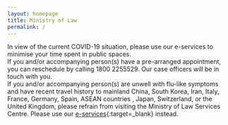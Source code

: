 ```yaml
---
layout: homepage
title: Ministry of Law
permalink: /
---
```

<!-- Type your notification here - the notification bar will not appear if this is empty. For other changes, refer to _data/homepage.yml to edit the homepage -->
In view of the current COVID-19 situation, please use our e-services to minimise your time spent in public spaces. <br>If you and/or accompanying person(s) have a pre-arranged appointment, you can reschedule by calling 1800 2255529. Our case officers will be in touch with you.<br>If you and/or accompanying person(s) are unwell with flu-like symptoms and have recent travel history to mainland China, South Korea, Iran, Italy, France, Germany, Spain, ASEAN countries , Japan, Switzerland, or the United Kingdom, please refrain from visiting the Ministry of Law Services Centre. Please use our [e-services](https://www.mlaw.gov.sg/e-services){:target=_blank} instead.
